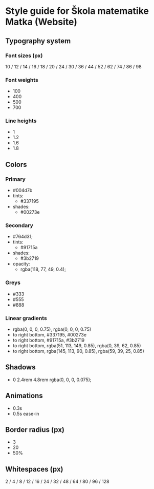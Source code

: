 # Style guide for Škola matematike Matka (Website)

## Typography system

### Font sizes (px)

10 / 12 / 14 / 16 / 18 / 20 / 24 / 30 / 36 / 44 / 52 / 62 / 74 / 86 / 98

### Font weights

- 100
- 400
- 500
- 700

### Line heights

- 1
- 1.2
- 1.6
- 1.8

## Colors

### Primary

- #004d7b
- tints:
  - #337195
- shades:
  - #00273e

### Secondary

- #764d31;
- tints:
  - #91715a
- shades:
  - #3b2719
- opacity:
  - rgba(118, 77, 49, 0.4);

### Greys

- #333
- #555
- #888

### Linear gradients

- rgba(0, 0, 0, 0.75), rgba(0, 0, 0, 0.75)
- to right bottom, #337195, #00273e
- to right bottom, #91715a, #3b2719
- to right bottom, rgba(51, 113, 149, 0.85), rgba(0, 39, 62, 0.85)
- to right bottom, rgba(145, 113, 90, 0.85), rgba(59, 39, 25, 0.85)

## Shadows

- 0 2.4rem 4.8rem rgba(0, 0, 0, 0.075);

## Animations

- 0.3s
- 0.5s ease-in

## Border radius (px)

- 3
- 20
- 50%

## Whitespaces (px)

2 / 4 / 8 / 12 / 16 / 24 / 32 / 48 / 64 / 80 / 96 / 128
